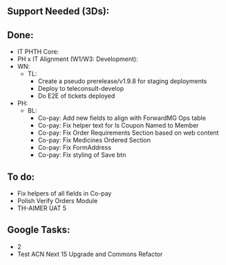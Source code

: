 ## Support Needed (3Ds):
## Done:
  - IT PHTH Core:
  - PH x IT Alignment (W1/W3: Development):
  - WN:
      - TL:
          - Create a pseudo prerelease/v1.9.8 for staging deployments
          - Deploy to teleconsult-develop
          - Do E2E of tickets deployed
  - PH:
      - BL:
          - Co-pay: Add new fields to align with ForwardMG Ops table
          - Co-pay: Fix helper text for Is Coupon Named to Member
          - Co-pay: Fix Order Requirements Section based on web content
          - Co-pay: Fix Medicines Ordered Section
          - Co-pay: Fix FormAddress
          - Co-pay: Fix styling of Save btn
## To do:
  - Fix helpers of all fields in Co-pay
  - Polish Verify Orders Module
  - TH-AIMER UAT 5
## Google Tasks:
  - 2 
  - Test ACN Next 15 Upgrade and Commons Refactor
